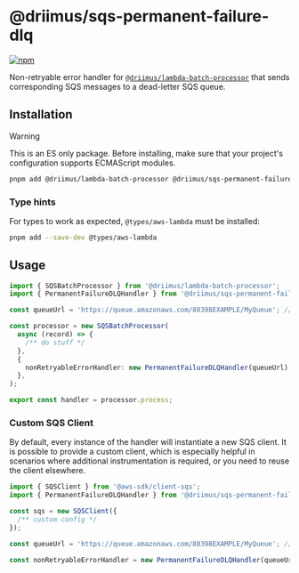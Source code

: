 # @driimus/sqs-permanent-failure-dlq

[![npm](https://img.shields.io/npm/v/@driimus/sqs-permanent-failure-dlq.svg?style=flat)](https://www.npmjs.com/package/@driimus/sqs-permanent-failure-dlq)

Non-retryable error handler for [`@driimus/lambda-batch-processor`](../lambda-batch-processor/README.md)
that sends corresponding SQS messages to a dead-letter SQS queue.

## Installation

> [!WARNING]
> This is an ES only package. Before installing, make sure that your project's configuration supports ECMAScript modules.

```sh
pnpm add @driimus/lambda-batch-processor @driimus/sqs-permanent-failure-dlq @aws-sdk/client-sqs
```

### Type hints

For types to work as expected, `@types/aws-lambda` must be installed:

```sh
pnpm add --save-dev @types/aws-lambda

```

## Usage

```ts
import { SQSBatchProcessor } from '@driimus/lambda-batch-processor';
import { PermanentFailureDLQHandler } from '@driimus/sqs-permanent-failure-dlq';

const queueUrl = 'https://queue.amazonaws.com/80398EXAMPLE/MyQueue'; // your queue url

const processor = new SQSBatchProcessor(
  async (record) => {
    /** do stuff */
  },
  {
    nonRetryableErrorHandler: new PermanentFailureDLQHandler(queueUrl),
  },
);

export const handler = processor.process;
```

### Custom SQS Client

By default, every instance of the handler will instantiate a new SQS client.
It is possible to provide a custom client,
which is especially helpful in scenarios where additional instrumentation is required,
or you need to reuse the client elsewhere.

```ts
import { SQSClient } from '@aws-sdk/client-sqs';
import { PermanentFailureDLQHandler } from '@driimus/sqs-permanent-failure-dlq';

const sqs = new SQSClient({
  /** custom config */
});

const queueUrl = 'https://queue.amazonaws.com/80398EXAMPLE/MyQueue'; // your queue url

const nonRetryableErrorHandler = new PermanentFailureDLQHandler(queueUrl, sqs);
```
